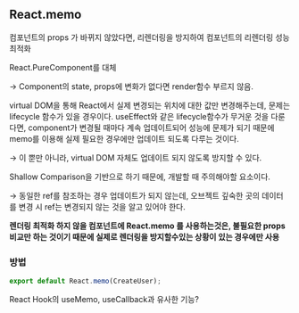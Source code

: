 ## React.memo

컴포넌트의 props 가 바뀌지 않았다면, 리렌더링을 방지하여 컴포넌트의 리렌더링 성능 최적화



React.PureComponent를 대체

→ Component의 state, props에 변화가 없다면 render함수 부르지 않음.



virtual DOM을 통해 React에서 실제 변경되는 위치에 대한 값만 변경해주는데, 문제는 lifecycle 함수가 있을 경우이다. useEffect와 같은 lifecycle함수가 무거운 것을 다룬다면, component가 변경될 때마다 계속 업데이트되어 성능에 문제가 되기 때문에 memo를 이용해 실제 필요한 경우에만 업데이트 되도록 다루는 것이다. 

→ 이 뿐만 아니라, virtual DOM 자체도 업데이트 되지 않도록 방지할 수 있다.



Shallow Comparison을 기반으로 하기 때문에, 개발할 때 주의해야할 요소이다.

→ 동일한 ref를 참조하는 경우 업데이트가 되지 않는데, 오브젝트 깊숙한 곳의 데이터를 변경 시 ref는 변경되지 않는 것을 알고 있어야 한다.



**렌더링 최적화 하지 않을 컴포넌트에 React.memo 를 사용하는것은, 불필요한 props 비교만 하는 것이기 때문에 실제로 렌더링을 방지할수있는 상황이 있는 경우에만 사용**



### 방법

```jsx
export default React.memo(CreateUser);
```



React Hook의 useMemo, useCallback과 유사한 기능?